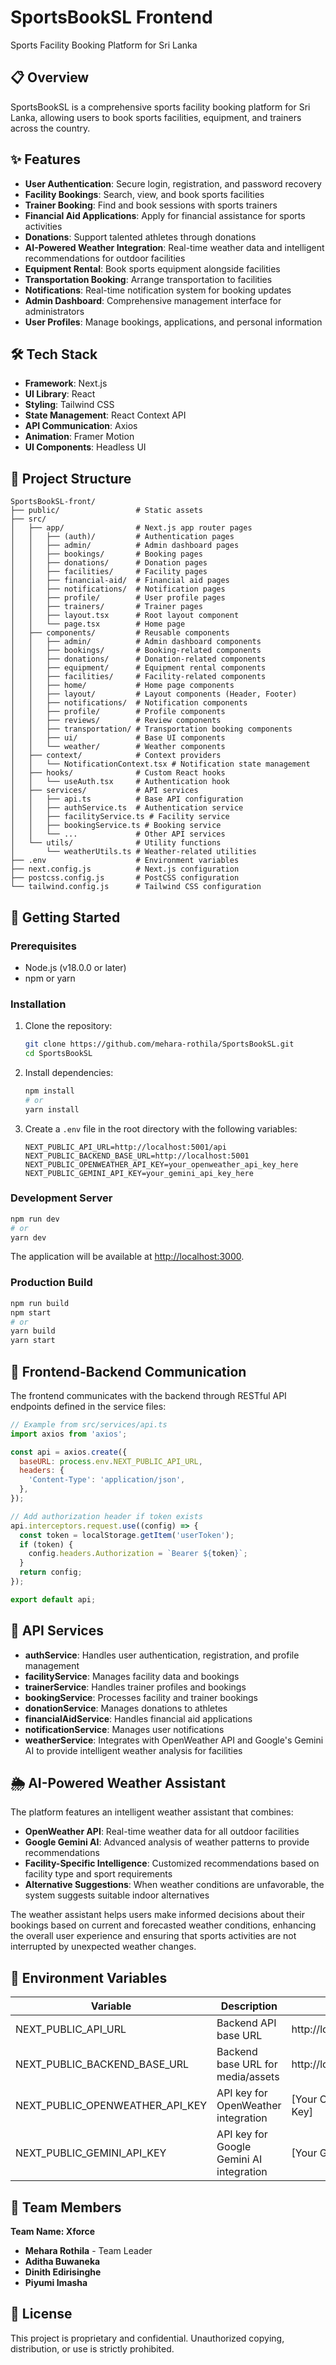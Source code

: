 # SportsBookSL Frontend

Sports Facility Booking Platform for Sri Lanka

## 📋 Overview

SportsBookSL is a comprehensive sports facility booking platform for Sri Lanka, allowing users to book sports facilities, equipment, and trainers across the country.

## ✨ Features

- **User Authentication**: Secure login, registration, and password recovery
- **Facility Bookings**: Search, view, and book sports facilities
- **Trainer Booking**: Find and book sessions with sports trainers
- **Financial Aid Applications**: Apply for financial assistance for sports activities
- **Donations**: Support talented athletes through donations
- **AI-Powered Weather Integration**: Real-time weather data and intelligent recommendations for outdoor facilities
- **Equipment Rental**: Book sports equipment alongside facilities
- **Transportation Booking**: Arrange transportation to facilities
- **Notifications**: Real-time notification system for booking updates
- **Admin Dashboard**: Comprehensive management interface for administrators
- **User Profiles**: Manage bookings, applications, and personal information

## 🛠️ Tech Stack

- **Framework**: Next.js 
- **UI Library**: React
- **Styling**: Tailwind CSS
- **State Management**: React Context API
- **API Communication**: Axios
- **Animation**: Framer Motion
- **UI Components**: Headless UI

## 📁 Project Structure

```
SportsBookSL-front/
├── public/                 # Static assets
├── src/
│   ├── app/                # Next.js app router pages
│   │   ├── (auth)/         # Authentication pages
│   │   ├── admin/          # Admin dashboard pages
│   │   ├── bookings/       # Booking pages
│   │   ├── donations/      # Donation pages
│   │   ├── facilities/     # Facility pages
│   │   ├── financial-aid/  # Financial aid pages
│   │   ├── notifications/  # Notification pages
│   │   ├── profile/        # User profile pages
│   │   ├── trainers/       # Trainer pages
│   │   ├── layout.tsx      # Root layout component
│   │   └── page.tsx        # Home page
│   ├── components/         # Reusable components
│   │   ├── admin/          # Admin dashboard components
│   │   ├── bookings/       # Booking-related components
│   │   ├── donations/      # Donation-related components
│   │   ├── equipment/      # Equipment rental components
│   │   ├── facilities/     # Facility-related components
│   │   ├── home/           # Home page components
│   │   ├── layout/         # Layout components (Header, Footer)
│   │   ├── notifications/  # Notification components
│   │   ├── profile/        # Profile components
│   │   ├── reviews/        # Review components
│   │   ├── transportation/ # Transportation booking components
│   │   ├── ui/             # Base UI components
│   │   └── weather/        # Weather components
│   ├── context/            # Context providers
│   │   └── NotificationContext.tsx # Notification state management
│   ├── hooks/              # Custom React hooks
│   │   └── useAuth.tsx     # Authentication hook
│   ├── services/           # API services
│   │   ├── api.ts          # Base API configuration
│   │   ├── authService.ts  # Authentication service
│   │   ├── facilityService.ts # Facility service
│   │   ├── bookingService.ts # Booking service
│   │   └── ...             # Other API services
│   └── utils/              # Utility functions
│       └── weatherUtils.ts # Weather-related utilities
├── .env                    # Environment variables
├── next.config.js          # Next.js configuration
├── postcss.config.js       # PostCSS configuration
└── tailwind.config.js      # Tailwind CSS configuration
```

## 🚀 Getting Started

### Prerequisites

- Node.js (v18.0.0 or later)
- npm or yarn

### Installation

1. Clone the repository:
   ```bash
   git clone https://github.com/mehara-rothila/SportsBookSL.git
   cd SportsBookSL
   ```

2. Install dependencies:
   ```bash
   npm install
   # or
   yarn install
   ```

3. Create a `.env` file in the root directory with the following variables:
   ```
   NEXT_PUBLIC_API_URL=http://localhost:5001/api
   NEXT_PUBLIC_BACKEND_BASE_URL=http://localhost:5001
   NEXT_PUBLIC_OPENWEATHER_API_KEY=your_openweather_api_key_here
   NEXT_PUBLIC_GEMINI_API_KEY=your_gemini_api_key_here
   ```

### Development Server

```bash
npm run dev
# or
yarn dev
```

The application will be available at [http://localhost:3000](http://localhost:3000).

### Production Build

```bash
npm run build
npm start
# or
yarn build
yarn start
```

## 🔄 Frontend-Backend Communication

The frontend communicates with the backend through RESTful API endpoints defined in the service files:

```javascript
// Example from src/services/api.ts
import axios from 'axios';

const api = axios.create({
  baseURL: process.env.NEXT_PUBLIC_API_URL,
  headers: {
    'Content-Type': 'application/json',
  },
});

// Add authorization header if token exists
api.interceptors.request.use((config) => {
  const token = localStorage.getItem('userToken');
  if (token) {
    config.headers.Authorization = `Bearer ${token}`;
  }
  return config;
});

export default api;
```

## 📝 API Services

- **authService**: Handles user authentication, registration, and profile management
- **facilityService**: Manages facility data and bookings
- **trainerService**: Handles trainer profiles and bookings
- **bookingService**: Processes facility and trainer bookings
- **donationService**: Manages donations to athletes
- **financialAidService**: Handles financial aid applications
- **notificationService**: Manages user notifications
- **weatherService**: Integrates with OpenWeather API and Google's Gemini AI to provide intelligent weather analysis for facilities

## 🌦️ AI-Powered Weather Assistant

The platform features an intelligent weather assistant that combines:

- **OpenWeather API**: Real-time weather data for all outdoor facilities
- **Google Gemini AI**: Advanced analysis of weather patterns to provide recommendations
- **Facility-Specific Intelligence**: Customized recommendations based on facility type and sport requirements
- **Alternative Suggestions**: When weather conditions are unfavorable, the system suggests suitable indoor alternatives

The weather assistant helps users make informed decisions about their bookings based on current and forecasted weather conditions, enhancing the overall user experience and ensuring that sports activities are not interrupted by unexpected weather changes.

## 🔐 Environment Variables

| Variable | Description | Example |
|----------|-------------|---------|
| NEXT_PUBLIC_API_URL | Backend API base URL | http://localhost:5001/api |
| NEXT_PUBLIC_BACKEND_BASE_URL | Backend base URL for media/assets | http://localhost:5001 |
| NEXT_PUBLIC_OPENWEATHER_API_KEY | API key for OpenWeather integration | [Your OpenWeather API Key] |
| NEXT_PUBLIC_GEMINI_API_KEY | API key for Google Gemini AI integration | [Your Gemini API Key] |

## 👥 Team Members

**Team Name: Xforce**

- **Mehara Rothila** - Team Leader
- **Aditha Buwaneka**
- **Dinith Edirisinghe**
- **Piyumi Imasha**

## 📄 License

This project is proprietary and confidential. Unauthorized copying, distribution, or use is strictly prohibited.
